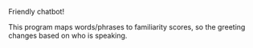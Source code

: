 Friendly chatbot!

This program maps words/phrases to familiarity scores, so the greeting changes based on who is speaking.